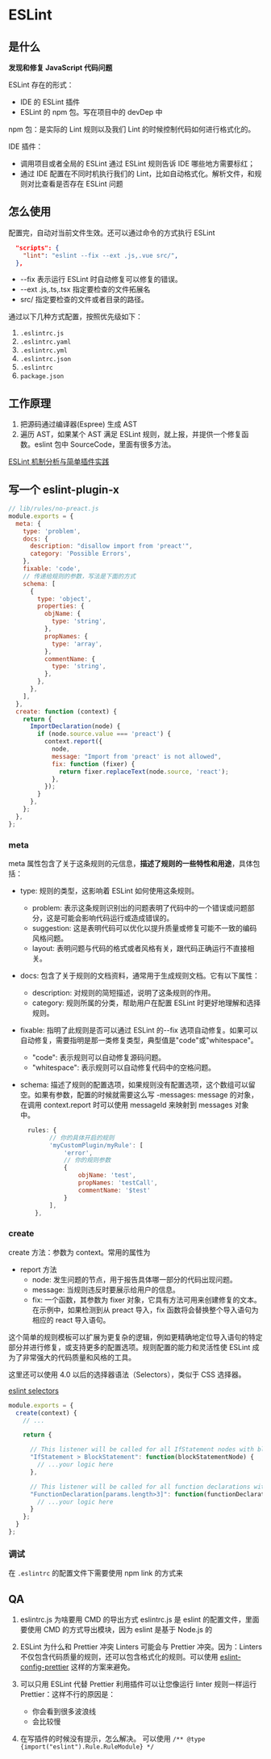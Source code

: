 # ESLint

## 是什么

**发现和修复 JavaScript 代码问题**

ESLint 存在的形式：

- IDE 的 ESLint 插件
- ESLint 的 npm 包。写在项目中的 devDep 中

npm 包：是实际的 Lint 规则以及我们 Lint 的时候控制代码如何进行格式化的。

IDE 插件：

- 调用项目或者全局的 ESLint 通过 ESLint 规则告诉 IDE 哪些地方需要标红；
- 通过 IDE 配置在不同时机执行我们的 Lint，比如自动格式化。解析文件，和规则对比查看是否存在 ESLint 问题

## 怎么使用

配置完，自动对当前文件生效。还可以通过命令的方式执行 ESLint

```json
  "scripts": {
    "lint": "eslint --fix --ext .js,.vue src/",
  },
```

- --fix 表示运行 ESLint 时自动修复可以修复的错误。
- --ext .js,.ts,.tsx 指定要检查的文件拓展名
- src/ 指定要检查的文件或者目录的路径。

通过以下几种方式配置，按照优先级如下：

1. `.eslintrc.js`
2. `.eslintrc.yaml`
3. `.eslintrc.yml`
4. `.eslintrc.json`
5. `.eslintrc`
6. `package.json`

## 工作原理

1. 把源码通过编译器(Espree) 生成 AST
2. 遍历 AST，如果某个 AST 满足 ESLint 规则，就上报，并提供一个修复函数。eslint 包中 SourceCode，里面有很多方法。

[ESLint 机制分析与简单插件实践](https://zhuanlan.zhihu.com/p/605859109)

## 写一个 eslint-plugin-x

```js
// lib/rules/no-preact.js
module.exports = {
  meta: {
    type: 'problem',
    docs: {
      description: "disallow import from 'preact'",
      category: 'Possible Errors',
    },
    fixable: 'code',
    // 传递给规则的参数，写法是下面的方式
    schema: [
      {
        type: 'object',
        properties: {
          objName: {
            type: 'string',
          },
          propNames: {
            type: 'array',
          },
          commentName: {
            type: 'string',
          },
        },
      },
    ],
  },
  create: function (context) {
    return {
      ImportDeclaration(node) {
        if (node.source.value === 'preact') {
          context.report({
            node,
            message: "Import from 'preact' is not allowed",
            fix: function (fixer) {
              return fixer.replaceText(node.source, 'react');
            },
          });
        }
      },
    };
  },
};
```

### meta

meta 属性包含了关于这条规则的元信息，**描述了规则的一些特性和用途**，具体包括：

- type: 规则的类型，这影响着 ESLint 如何使用这条规则。
  - problem: 表示这条规则识别出的问题表明了代码中的一个错误或问题部分，这是可能会影响代码运行或造成错误的。
  - suggestion: 这是表明代码可以优化以提升质量或修复可能不一致的编码风格问题。
  - layout: 表明问题与代码的格式或者风格有关，跟代码正确运行不直接相关。
- docs: 包含了关于规则的文档资料，通常用于生成规则文档。它有以下属性：
  - description: 对规则的简短描述，说明了这条规则的作用。
  - category: 规则所属的分类，帮助用户在配置 ESLint 时更好地理解和选择规则。
- fixable: 指明了此规则是否可以通过 ESLint 的--fix 选项自动修复。如果可以自动修复，需要指明是那一类修复类型，典型值是"code"或"whitespace"。
  - "code": 表示规则可以自动修复源码问题。
  - "whitespace": 表示规则可以自动修复代码中的空格问题。
- schema: 描述了规则的配置选项，如果规则没有配置选项，这个数组可以留空。如果有参数，配置的时候就需要这么写
  -messages: message 的对象，在调用 context.report 时可以使用 messageId 来映射到 messages 对象中。

  ```JavaScript
    rules: {
          // 你的具体开启的规则
          'myCustomPlugin/myRule': [
              'error',
              // 你的规则参数
              {
                  objName: 'test',
                  propNames: 'testCall',
                  commentName: '$test'
              }
          ],
      },
  ```

### create

create 方法：参数为 context。常用的属性为

- report 方法
  - node: 发生问题的节点，用于报告具体哪一部分的代码出现问题。
  - message: 当规则违反时要展示给用户的信息。
  - fix: 一个函数，其参数为 fixer 对象，它具有方法可用来创建修复的文本。在示例中，如果检测到从 preact 导入，fix 函数将会替换整个导入语句为相应的 react 导入语句。

这个简单的规则模板可以扩展为更复杂的逻辑，例如更精确地定位导入语句的特定部分并进行修复，或支持更多的配置选项。规则配置的能力和灵活性使 ESLint 成为了非常强大的代码质量和风格的工具。

这里还可以使用 4.0 以后的选择器语法（Selectors），类似于 CSS 选择器。

[eslint selectors](https://eslint.org/docs/latest/extend/selectors)

```JavaScript
module.exports = {
  create(context) {
    // ...

    return {

      // This listener will be called for all IfStatement nodes with blocks.
      "IfStatement > BlockStatement": function(blockStatementNode) {
        // ...your logic here
      },

      // This listener will be called for all function declarations with more than 3 parameters.
      "FunctionDeclaration[params.length>3]": function(functionDeclarationNode) {
        // ...your logic here
      }
    };
  }
};
```

### 调试

在 `.eslintrc` 的配置文件下需要使用 npm link 的方式来

## QA

1. eslintrc.js 为啥要用 CMD 的导出方式 eslintrc.js 是 eslint 的配置文件，里面要使用 CMD 的方式导出模块，因为 eslint 是基于 Node.js 的

2. ESLint 为什么和 Prettier 冲突 Linters 可能会与 Prettier 冲突。因为：Linters 不仅包含代码质量的规则，还可以包含格式化的规则。可以使用 [eslint-config-prettier](https://github.com/prettier/eslint-config-prettier) 这样的方案来避免。

3. 可以只用 ESLint 代替 Prettier 利用插件可以让您像运行 linter 规则一样运行 Prettier：这样不行的原因是：

   - 你会看到很多波浪线
   - 会比较慢

4. 在写插件的时候没有提示，怎么解决。
   可以使用 `/** @type {import("eslint").Rule.RuleModule} */`
